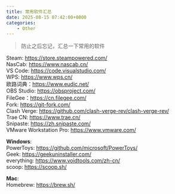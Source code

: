 ```yaml
---
title: 常用软件汇总
date: 2025-08-15 07:42:00+0800
categories:
    - Other
---
```


> 防止之后忘记，汇总一下常用的软件

Steam: <https://store.steampowered.com/>  
NasCab: <https://www.nascab.cn/>  
VS Code: <https://code.visualstudio.com/>  
WPS: <https://www.wps.cn/>  
欧路词典：<https://www.eudic.net/>  
OBS Studio: <https://obsproject.com/>  
FileGee：<https://cn.filegee.com/>  
Fork: <https://git-fork.com/>  
Clash Verge: <https://github.com/clash-verge-rev/clash-verge-rev/>  
Trae CN: <https://www.trae.cn/>  
Snipaste: <https://zh.snipaste.com/>  
VMware Workstation Pro: <https://www.vmware.com/>  

**Windows**:  
PowerToys: <https://github.com/microsoft/PowerToys/>  
Geek: <https://geekuninstaller.com/>  
everything: <https://www.voidtools.com/zh-cn/>  
scoop: <https://scoop.sh/>  

**Mac**:  
Homebrew: <https://brew.sh/>  
